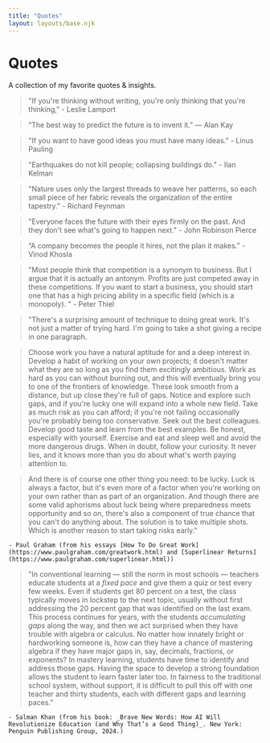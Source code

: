 ```yaml
---
title: "Quotes"
layout: layouts/base.njk
---
```


# Quotes

A collection of my favorite quotes & insights.

> "If you're thinking without writing, you're only thinking that you're thinking," - Leslie Lamport

> “The best way to predict the future is to invent it.” — Alan Kay  

> "If you want to have good ideas you must have many ideas." - Linus Pauling

> "Earthquakes do not kill people; collapsing buildings do." - Ilan Kelman

> "Nature uses only the largest threads to weave her patterns, so each small piece of her fabric reveals the organization of the entire tapestry." - Richard Feynman

> "Everyone faces the future with their eyes firmly on the past. And they don't see what's going to happen next." - John Robinson Pierce

> “A company becomes the people it hires, not the plan it makes.” - Vinod Khosla

> "Most people think that competition is a synonym to business. But I argue that it is actually an antonym. Profits are just competed away in these competitions. If you want to start a business, you should start one that has a high pricing ability in a specific field (which is a monopoly). " - Peter Thiel

> "There's a surprising amount of technique to doing great work. It's not just a matter of trying hard. I'm going to take a shot giving a recipe in one paragraph.  

> Choose work you have a natural aptitude for and a deep interest in. Develop a habit of working on your own projects; it doesn't matter what they are so long as you find them excitingly ambitious. Work as hard as you can without burning out, and this will eventually bring you to one of the frontiers of knowledge. These look smooth from a distance, but up close they're full of gaps. Notice and explore such gaps, and if you're lucky one will expand into a whole new field. Take as much risk as you can afford; if you're not failing occasionally you're probably being too conservative. Seek out the best colleagues. Develop good taste and learn from the best examples. Be honest, especially with yourself. Exercise and eat and sleep well and avoid the more dangerous drugs. When in doubt, follow your curiosity. It never lies, and it knows more than you do about what's worth paying attention to. 

> And there is of course one other thing you need: to be lucky. Luck is always a factor, but it's even more of a factor when you're working on your own rather than as part of an organization. And though there are some valid aphorisms about luck being where preparedness meets opportunity and so on, there's also a component of true chance that you can't do anything about. The solution is to take multiple shots. Which is another reason to start taking risks early."

    - Paul Graham (from his essays [How To Do Great Work](https://www.paulgraham.com/greatwork.html) and [Superlinear Returns](https://www.paulgraham.com/superlinear.html))

> "In conventional learning — still the norm in most schools — teachers educate students at a _fixed pace_ and give them a quiz or test every few weeks. Even if students get 80 percent on a test, the class typically moves in lockstep to the next topic, usually without first addressing the 20 percent gap that was identified on the last exam. This process continues for years, with the students _accumulating gaps_ along the way, and then we act surprised when they have trouble with algebra or calculus. No matter how innately bright or hardworking someone is, how can they have a chance of mastering algebra if they have major gaps in, say, decimals, fractions, or exponents? In mastery learning, students have time to identify and address those gaps. Having the space to develop a strong foundation allows the student to learn faster later too. In fairness to the traditional school system, without support, it is difficult to pull this off with one teacher and thirty students, each with different gaps and learning paces."

    - Salman Khan (from his book: _Brave New Words: How AI Will Revolutionize Education (and Why That’s a Good Thing)_. New York: Penguin Publishing Group, 2024.)